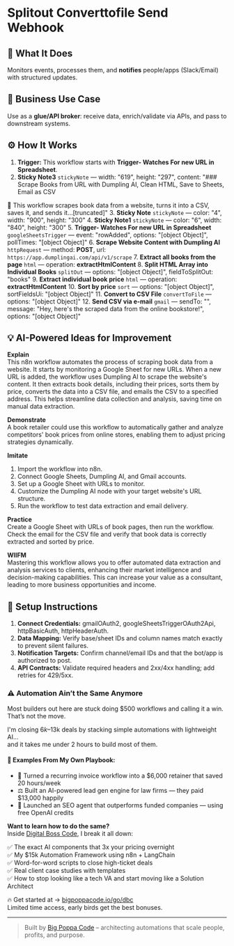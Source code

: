 # Splitout Converttofile Send Webhook
## 🚀 What It Does
Monitors events, processes them, and **notifies** people/apps (Slack/Email) with structured updates.

## 💼 Business Use Case
Use as a **glue/API broker**: receive data, enrich/validate via APIs, and pass to downstream systems.

## ⚙️ How It Works
1. **Trigger:** This workflow starts with **Trigger- Watches For new URL in Spreadsheet**.
2. **Sticky Note3** `stickyNote` — width: "619", height: "297", content: "### Scrape Books from URL with Dumpling AI, Clean HTML, Save to Sheets, Email as CSV

📌 This workflow scrapes book data from a website, turns it into a CSV, saves it, and sends it…[truncated]"
3. **Sticky Note** `stickyNote` — color: "4", width: "900", height: "300"
4. **Sticky Note1** `stickyNote` — color: "6", width: "840", height: "300"
5. **Trigger- Watches For new URL in Spreadsheet** `googleSheetsTrigger` — event: "rowAdded", options: "[object Object]", pollTimes: "[object Object]"
6. **Scrape Website Content with Dumpling AI** `httpRequest` — method: **POST**, url: `https://app.dumplingai.com/api/v1/scrape`
7. **Extract all books from the page** `html` — operation: **extractHtmlContent**
8. **Split HTML Array into Individual Books** `splitOut` — options: "[object Object]", fieldToSplitOut: "books"
9. **Extract individual book price** `html` — operation: **extractHtmlContent**
10. **Sort by price** `sort` — options: "[object Object]", sortFieldsUi: "[object Object]"
11. **Convert to CSV File** `convertToFile` — options: "[object Object]"
12. **Send CSV via e-mail** `gmail` — sendTo: "", message: "Hey, here's the scraped data from the online bookstore!", options: "[object Object]"

## 💡 AI-Powered Ideas for Improvement
**Explain**  
This n8n workflow automates the process of scraping book data from a website. It starts by monitoring a Google Sheet for new URLs. When a new URL is added, the workflow uses Dumpling AI to scrape the website's content. It then extracts book details, including their prices, sorts them by price, converts the data into a CSV file, and emails the CSV to a specified address. This helps streamline data collection and analysis, saving time on manual data extraction.

**Demonstrate**  
A book retailer could use this workflow to automatically gather and analyze competitors' book prices from online stores, enabling them to adjust pricing strategies dynamically.

**Imitate**  
1. Import the workflow into n8n.  
2. Connect Google Sheets, Dumpling AI, and Gmail accounts.  
3. Set up a Google Sheet with URLs to monitor.  
4. Customize the Dumpling AI node with your target website's URL structure.  
5. Run the workflow to test data extraction and email delivery.

**Practice**  
Create a Google Sheet with URLs of book pages, then run the workflow. Check the email for the CSV file and verify that book data is correctly extracted and sorted by price.

**WIIFM**  
Mastering this workflow allows you to offer automated data extraction and analysis services to clients, enhancing their market intelligence and decision-making capabilities. This can increase your value as a consultant, leading to more business opportunities and income.

## 🔧 Setup Instructions
1. **Connect Credentials:** gmailOAuth2, googleSheetsTriggerOAuth2Api, httpBasicAuth, httpHeaderAuth.
2. **Data Mapping:** Verify base/sheet IDs and column names match exactly to prevent silent failures.
3. **Notification Targets:** Confirm channel/email IDs and that the bot/app is authorized to post.
4. **API Contracts:** Validate required headers and 2xx/4xx handling; add retries for 429/5xx.

### ⚠️ Automation Ain’t the Same Anymore

Most builders out here are stuck doing $500 workflows and calling it a win.  
That’s not the move.  

I'm closing $6k–$13k deals by stacking simple automations with lightweight AI...  
and it takes me under 2 hours to build most of them.

#### 🧠 Examples From My Own Playbook:
- 🔁 Turned a recurring invoice workflow into a $6,000 retainer that saved 20 hours/week  
- ⚖️ Built an AI-powered lead gen engine for law firms — they paid $13,000 happily  
- 🚀 Launched an SEO agent that outperforms funded companies — using free OpenAI credits  

**Want to learn how to do the same?**  
Inside [Digital Boss Code](https://bigpoppacode.io/go/dbc), I break it all down:

✅ The exact AI components that 3x your pricing overnight  
✅ My $15k Automation Framework using n8n + LangChain  
✅ Word-for-word scripts to close high-ticket deals  
✅ Real client case studies with templates  
✅ How to stop looking like a tech VA and start moving like a Solution Architect  

🔥 Get started at → [bigpoppacode.io/go/dbc](https://bigpoppacode.io/go/dbc)  
Limited time access, early birds get the best bonuses.

---
> Built by [Big Poppa Code](https://bigpoppacode.io) – architecting automations that scale people, profits, and purpose.
